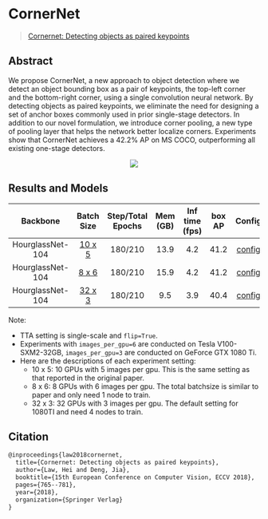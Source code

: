 # CornerNet

> [Cornernet: Detecting objects as paired keypoints](https://arxiv.org/abs/1808.01244)

<!-- [ALGORITHM] -->

## Abstract

We propose CornerNet, a new approach to object detection where we detect an object bounding box as a pair of keypoints, the top-left corner and the bottom-right corner, using a single convolution neural network. By detecting objects as paired keypoints, we eliminate the need for designing a set of anchor boxes commonly used in prior single-stage detectors. In addition to our novel formulation, we introduce corner pooling, a new type of pooling layer that helps the network better localize corners. Experiments show that CornerNet achieves a 42.2% AP on MS COCO, outperforming all existing one-stage detectors.

<div align=center>
<img src="https://user-images.githubusercontent.com/40661020/143876061-4de20768-c812-4b97-b089-944d8db91ca2.png"/>
</div>

## Results and Models

| Backbone        | Batch Size | Step/Total Epochs | Mem (GB) | Inf time (fps) | box AP | Config | Download |
| :-------------: | :--------: |:----------------: | :------: | :------------: | :----: | :------: | :--------: |
| HourglassNet-104 | [10 x 5](./cornernet_hourglass104_mstest_10x5_210e_coco.py) | 180/210 | 13.9 | 4.2 | 41.2 | [config](https://github.com/open-mmlab/mmdetection/tree/master/configs/cornernet/cornernet_hourglass104_mstest_10x5_210e_coco.py) | [model](https://download.openmmlab.com/mmdetection/v2.0/cornernet/cornernet_hourglass104_mstest_10x5_210e_coco/cornernet_hourglass104_mstest_10x5_210e_coco_20200824_185720-5fefbf1c.pth) &#124; [log](https://download.openmmlab.com/mmdetection/v2.0/cornernet/cornernet_hourglass104_mstest_10x5_210e_coco/cornernet_hourglass104_mstest_10x5_210e_coco_20200824_185720.log.json) |
| HourglassNet-104 | [8 x 6](./cornernet_hourglass104_mstest_8x6_210e_coco.py) | 180/210 | 15.9 | 4.2 | 41.2 | [config](https://github.com/open-mmlab/mmdetection/tree/master/configs/cornernet/cornernet_hourglass104_mstest_8x6_210e_coco.py) | [model](https://download.openmmlab.com/mmdetection/v2.0/cornernet/cornernet_hourglass104_mstest_8x6_210e_coco/cornernet_hourglass104_mstest_8x6_210e_coco_20200825_150618-79b44c30.pth) &#124; [log](https://download.openmmlab.com/mmdetection/v2.0/cornernet/cornernet_hourglass104_mstest_8x6_210e_coco/cornernet_hourglass104_mstest_8x6_210e_coco_20200825_150618.log.json) |
| HourglassNet-104 | [32 x 3](./cornernet_hourglass104_mstest_32x3_210e_coco.py) | 180/210 | 9.5 | 3.9 | 40.4 | [config](https://github.com/open-mmlab/mmdetection/tree/master/configs/cornernet/cornernet_hourglass104_mstest_32x3_210e_coco.py) | [model](https://download.openmmlab.com/mmdetection/v2.0/cornernet/cornernet_hourglass104_mstest_32x3_210e_coco/cornernet_hourglass104_mstest_32x3_210e_coco_20200819_203110-1efaea91.pth) &#124; [log](https://download.openmmlab.com/mmdetection/v2.0/cornernet/cornernet_hourglass104_mstest_32x3_210e_coco/cornernet_hourglass104_mstest_32x3_210e_coco_20200819_203110.log.json) |

Note:

- TTA setting is single-scale and `flip=True`.
- Experiments with `images_per_gpu=6` are conducted on Tesla V100-SXM2-32GB, `images_per_gpu=3` are conducted on GeForce GTX 1080 Ti.
- Here are the descriptions of each experiment setting:
  - 10 x 5: 10 GPUs with 5 images per gpu. This is the same setting as that reported in the original paper.
  - 8 x 6: 8 GPUs with 6 images per gpu. The total batchsize is similar to paper and only need 1 node to train.
  - 32 x 3: 32 GPUs with 3 images per gpu. The default setting for 1080TI and need 4 nodes to train.

## Citation

```latex
@inproceedings{law2018cornernet,
  title={Cornernet: Detecting objects as paired keypoints},
  author={Law, Hei and Deng, Jia},
  booktitle={15th European Conference on Computer Vision, ECCV 2018},
  pages={765--781},
  year={2018},
  organization={Springer Verlag}
}
```
